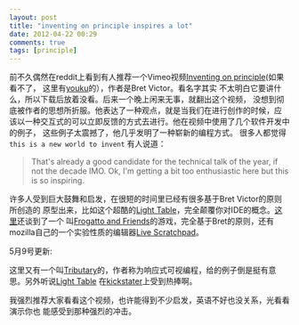 ```yaml
---
layout: post
title: "inventing on principle inspires a lot"
date: 2012-04-22 00:29
comments: true
tags: [principle]
---
```


前不久偶然在reddit上看到有人推荐一个Vimeo视频[Inventing on principle][1](如果看不了，
这里有[youku][mirror]的），作者是Bret Victor。看名字其实
不太明白它要讲什么，所以下载后放着没看。后来一个晚上闲来无事，就翻出这个视频，
没想到彻底被作者的思想所折服。他表达了一种观点，就是当我们在进行创作的时候，应
该以一种交互式的可以立即反馈的方式去进行。他在视频中使用了几个软件开发中的例子，
这些例子太震撼了，他几乎发明了一种崭新的编程方式。
很多人都觉得`this is a new world to invent`
有人说道：
> That's already a good candidate for the technical talk of the year, if not the decade IMO.
> Ok, I'm getting a bit too enthusiastic here but this is so inspiring.

许多人受到巨大鼓舞和启发，在很短的时间里已经有很多基于Bret Victor的原则所创造的
原型出来，比如这个超酷的[Light Table][2]，完全颠覆你对IDE的概念。[这里][3]还谈到了一个
叫[Frogatto and Friends](http://www.frogatto.com/)的游戏，完全基于Bret的原则，还有
mozilla自己的一个实验性质的编辑器[Live Scratchpad](http://neonux.github.com/LiveScratchpad/)。

5月9号更新:

这里又有一个叫[Tributary][4]的，作者称为响应式可视编程，给的例子倒是挺有意思。另外听说[Light Table][2]
在[kickstater][5]上受到热捧啊。

我强烈推荐大家看看这个视频，也许能得到不少启发，英语不好也没关系，光看看演示你也
能感受到那种强烈的冲击。

[1]: http://vimeo.com/36579366 
[mirror]: http://v.youku.com/v_show/id_XMzUyOTIyNzg0.html
[2]: http://www.chris-granger.com/2012/04/12/light-table---a-new-ide-concept/
[3]: http://hacks.mozilla.org/2012/04/bret-victors-inventing-on-principle-and-a-few-things-it-inspired/
[4]: http://enja.org/2012/05/07/floating-down-a-tributary/
[5]: http://webdev360.com/light-table-hits-3-000-backers-on-path-to-more-than-475-000-42400.html

